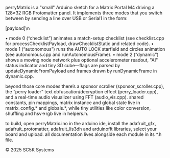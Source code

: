 perryMatrix is a "small" Arduino sketch for a Matrix Portal M4 driving a 128×32 RGB Protomatter panel. 
It implements three modes that you switch between by sending a line over USB or Serial1 in the form:

<mode> [payload]\n

• mode 0 (“checklist”) animates a match-setup checklist 
(see checklist.cpp for processChecklistPayload, drawChecklistStatic and related code).
• mode 1 (“autonomous”) runs the AUTO LOCK starfield and circles animation 
(see autonomous.cpp and runAutonomousFrame).
• mode 2 (“dynamic”) shows a moving node network plus optional accelerometer readout, "AI" status 
indicator and tiny 3D cube—flags are parsed by updateDynamicFromPayload and frames drawn by 
runDynamicFrame in dynamic.cpp.

beyond those core modes there’s a sponsor scroller (sponsor_scroller.cpp), the “perry loader” text 
obfuscation/decryption effect (perry_loader.cpp), and a real-time audio visualizer using FFT 
(audio_vis.cpp). shared constants, pin mappings, matrix instance and global state live in matrix_config.* 
and globals.*, while tiny utilities like color conversion, shuffling and hsv→rgb live in helpers.h.

to build, open perryMatrix.ino in the arduino ide, install the adafruit_gfx, adafruit_protomatter, 
adafruit_lis3dh and arduinofft libraries, select your board and upload. all documentation lives 
alongside each module in its *.h file.

© 2025 SC5K Systems
